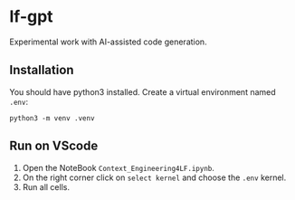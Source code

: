 # lf-gpt
Experimental work with AI-assisted code generation.

## Installation
You should have python3 installed.
Create a virtual environment named `.env`:
```
python3 -m venv .venv
```
## Run on VScode
1. Open the NoteBook `Context_Engineering4LF.ipynb`.
2. On the right corner click on `select kernel` and choose the `.env` kernel.
3. Run all cells.





